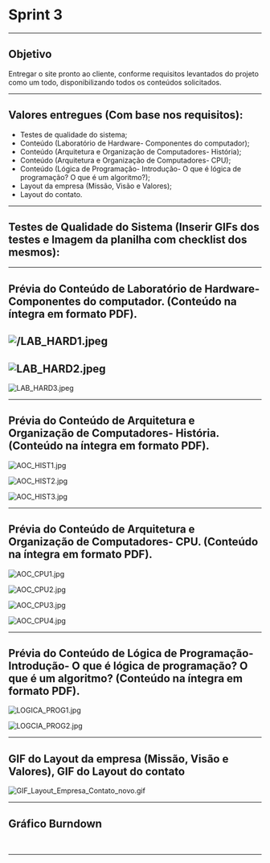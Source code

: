 # Sprint 3

-----------------------------------------------------------------------------------------------------------------------------------------------

## Objetivo
Entregar o site pronto ao cliente, conforme requisitos levantados do projeto como um todo, disponibilizando todos os conteúdos solicitados. 

--------------------------------------------------------------------------------------------------------------------------------------------------------
## Valores entregues (Com base nos requisitos):
- Testes de qualidade do sistema;
- Conteúdo (Laboratório de Hardware- Componentes do computador);
- Conteúdo (Arquitetura e Organização de Computadores- História);
- Conteúdo (Arquitetura e Organização de Computadores- CPU);
- Conteúdo (Lógica de Programação- Introdução- O que é lógica de programação? O que é um algoritmo?);
- Layout da empresa (Missão, Visão e Valores);
- Layout do contato.

--------------------------------------------------------------------------------------------------------------------------------------------------------

## Testes de Qualidade do Sistema (Inserir GIFs dos testes e Imagem da planilha com checklist dos mesmos):

--------------------------------------------------------------------------------------------------------------------------------------------------------

## Prévia do Conteúdo de Laboratório de Hardware- Componentes do computador. (Conteúdo na íntegra em formato PDF). 

![/LAB_HARD1.jpeg](https://github.com/Leo0256/Equipe_Lider-Projeto_Integrador/blob/master/Projeto/Documentos/Imagens/Conteudos/LAB_HARD1.jpeg)
--------------------------------------------------------------------------------------------------------------------------------------------------------
![LAB_HARD2.jpeg](https://github.com/Leo0256/Equipe_Lider-Projeto_Integrador/blob/master/Projeto/Documentos/Imagens/Conteudos/LAB_HARD2.jpeg)
--------------------------------------------------------------------------------------------------------------------------------------------------------
![LAB_HARD3.jpeg](https://github.com/Leo0256/Equipe_Lider-Projeto_Integrador/blob/master/Projeto/Documentos/Imagens/Conteudos/LAB_HARD3.jpeg)

--------------------------------------------------------------------------------------------------------------------------------------------------------

## Prévia do Conteúdo de Arquitetura e Organização de Computadores- História. (Conteúdo na íntegra em formato PDF). 

![AOC_HIST1.jpg](https://github.com/Leo0256/Equipe_Lider-Projeto_Integrador/blob/master/Projeto/Documentos/Imagens/Conteudos/AOC_HIST1.jpg)

![AOC_HIST2.jpg](https://github.com/Leo0256/Equipe_Lider-Projeto_Integrador/blob/master/Projeto/Documentos/Imagens/Conteudos/AOC_HIST2.jpg)

![AOC_HIST3.jpg](https://github.com/Leo0256/Equipe_Lider-Projeto_Integrador/blob/master/Projeto/Documentos/Imagens/Conteudos/AOC_HIST3.jpg)

--------------------------------------------------------------------------------------------------------------------------------------------------------

## Prévia do Conteúdo de Arquitetura e Organização de Computadores- CPU. (Conteúdo na íntegra em formato PDF).

![AOC_CPU1.jpg](https://github.com/Leo0256/Equipe_Lider-Projeto_Integrador/blob/master/Projeto/Documentos/Imagens/Conteudos/AOC_CPU1.jpg)

![AOC_CPU2.jpg](https://github.com/Leo0256/Equipe_Lider-Projeto_Integrador/blob/master/Projeto/Documentos/Imagens/Conteudos/AOC_CPU2.jpg)

![AOC_CPU3.jpg](https://github.com/Leo0256/Equipe_Lider-Projeto_Integrador/blob/master/Projeto/Documentos/Imagens/Conteudos/AOC_CPU3.jpg)

![AOC_CPU4.jpg](https://github.com/Leo0256/Equipe_Lider-Projeto_Integrador/blob/master/Projeto/Documentos/Imagens/Conteudos/AOC_CPU4.jpg)

--------------------------------------------------------------------------------------------------------------------------------------------------------

## Prévia do Conteúdo de Lógica de Programação- Introdução- O que é lógica de programação? O que é um algoritmo? (Conteúdo na íntegra em formato PDF).

![LOGICA_PROG1.jpg](https://github.com/Leo0256/Equipe_Lider-Projeto_Integrador/blob/master/Projeto/Documentos/Imagens/Conteudos/LOGICA_PROG1.jpg)

![LOGCIA_PROG2.jpg](https://github.com/Leo0256/Equipe_Lider-Projeto_Integrador/blob/master/Projeto/Documentos/Imagens/Conteudos/LOGCIA_PROG2.jpg)

--------------------------------------------------------------------------------------------------------------------------------------------------------

## GIF do Layout da empresa (Missão, Visão e Valores), GIF do Layout do contato 

![GIF_Layout_Empresa_Contato_novo.gif](https://github.com/Leo0256/Equipe_Lider-Projeto_Integrador/blob/master/Projeto/Documentos/Imagens/GIF_Layout_Empresa_Contato_novo.gif)

--------------------------------------------------------------------------------------------------------------------------------------------------------

## Gráfico Burndown

![]()
![]()
![]()

--------------------------------------------------------------------------------------------------------------------------------------------------------
